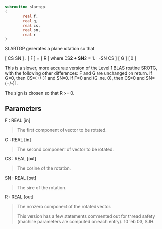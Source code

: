 ```fortran
subroutine slartgp
(
        real f,
        real g,
        real cs,
        real sn,
        real r
)
```

SLARTGP generates a plane rotation so that

[  CS  SN  ]  .  [ F ]  =  [ R ]   where CS**2 + SN**2 = 1.
[ -SN  CS  ]     [ G ]     [ 0 ]

This is a slower, more accurate version of the Level 1 BLAS routine SROTG,
with the following other differences:
F and G are unchanged on return.
If G=0, then CS=(+/-)1 and SN=0.
If F=0 and (G .ne. 0), then CS=0 and SN=(+/-)1.

The sign is chosen so that R >= 0.

## Parameters
F : REAL [in]
> The first component of vector to be rotated.

G : REAL [in]
> The second component of vector to be rotated.

CS : REAL [out]
> The cosine of the rotation.

SN : REAL [out]
> The sine of the rotation.

R : REAL [out]
> The nonzero component of the rotated vector.
> 
> This version has a few statements commented out for thread safety
> (machine parameters are computed on each entry). 10 feb 03, SJH.
